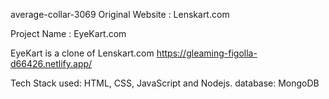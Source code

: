 average-collar-3069
Original Website : Lenskart.com

Project Name : EyeKart.com

EyeKart is a clone of Lenskart.com
https://gleaming-figolla-d66426.netlify.app/

Tech Stack used: HTML, CSS, JavaScript and Nodejs.
database: MongoDB

